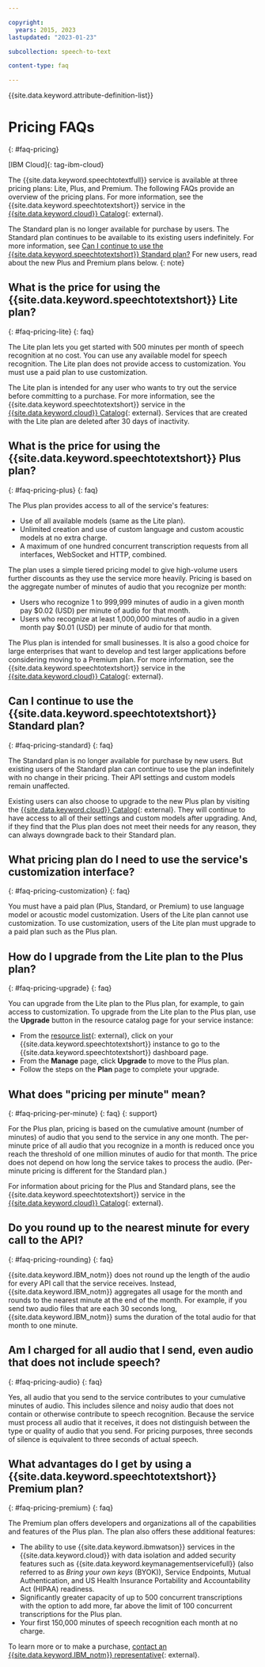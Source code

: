 ```yaml
---

copyright:
  years: 2015, 2023
lastupdated: "2023-01-23"

subcollection: speech-to-text

content-type: faq

---
```


{{site.data.keyword.attribute-definition-list}}

# Pricing FAQs
{: #faq-pricing}

[IBM Cloud]{: tag-ibm-cloud}

The {{site.data.keyword.speechtotextfull}} service is available at three pricing plans: Lite, Plus, and Premium. The following FAQs provide an overview of the pricing plans. For more information, see the {{site.data.keyword.speechtotextshort}} service in the [{{site.data.keyword.cloud}} Catalog](https://{DomainName}/catalog/speech-to-text){: external}.

The Standard plan is no longer available for purchase by users. The Standard plan continues to be available to its existing users indefinitely. For more information, see [Can I continue to use the {{site.data.keyword.speechtotextshort}} Standard plan?](#faq-pricing-standard) For new users, read about the new Plus and Premium plans below.
{: note}

## What is the price for using the {{site.data.keyword.speechtotextshort}} Lite plan?
{: #faq-pricing-lite}
{: faq}

The Lite plan lets you get started with 500 minutes per month of speech recognition at no cost. You can use any available model for speech recognition. The Lite plan does not provide access to customization. You must use a paid plan to use customization.

The Lite plan is intended for any user who wants to try out the service before committing to a purchase. For more information, see the {{site.data.keyword.speechtotextshort}} service in the [{{site.data.keyword.cloud}} Catalog](https://{DomainName}/catalog/speech-to-text){: external}.
Services that are created with the Lite plan are deleted after 30 days of inactivity.

## What is the price for using the {{site.data.keyword.speechtotextshort}} Plus plan?
{: #faq-pricing-plus}
{: faq}

The Plus plan provides access to all of the service's features:

-   Use of all available models (same as the Lite plan).
-   Unlimited creation and use of custom language and custom acoustic models at no extra charge.
-   A maximum of one hundred concurrent transcription requests from all interfaces, WebSocket and HTTP, combined.

The plan uses a simple tiered pricing model to give high-volume users further discounts as they use the service more heavily. Pricing is based on the aggregate number of minutes of audio that you recognize per month:

-   Users who recognize 1 to 999,999 minutes of audio in a given month pay $0.02 (USD) per minute of audio for that month.
-   Users who recognize at least 1,000,000 minutes of audio in a given month pay $0.01 (USD) per minute of audio for that month.

The Plus plan is intended for small businesses. It is also a good choice for large enterprises that want to develop and test larger applications before considering moving to a Premium plan. For more information, see the {{site.data.keyword.speechtotextshort}} service in the [{{site.data.keyword.cloud}} Catalog](https://{DomainName}/catalog/speech-to-text){: external}.

## Can I continue to use the {{site.data.keyword.speechtotextshort}} Standard plan?
{: #faq-pricing-standard}
{: faq}

The Standard plan is no longer available for purchase by new users. But existing users of the Standard plan can continue to use the plan indefinitely with no change in their pricing. Their API settings and custom models remain unaffected.

Existing users can also choose to upgrade to the new Plus plan by visiting the [{{site.data.keyword.cloud}} Catalog](https://{DomainName}/catalog/speech-to-text){: external}. They will continue to have access to all of their settings and custom models after upgrading. And, if they find that the Plus plan does not meet their needs for any reason, they can always downgrade back to their Standard plan.

## What pricing plan do I need to use the service's customization interface?
{: #faq-pricing-customization}
{: faq}

You must have a paid plan (Plus, Standard, or Premium) to use language model or acoustic model customization. Users of the Lite plan cannot use customization. To use customization, users of the Lite plan must upgrade to a paid plan such as the Plus plan.

## How do I upgrade from the Lite plan to the Plus plan?
{: #faq-pricing-upgrade}
{: faq}

You can upgrade from the Lite plan to the Plus plan, for example, to gain access to customization. To upgrade from the Lite plan to the Plus plan, use the **Upgrade** button in the resource catalog page for your service instance:

-   From the [resource list](https://cloud.ibm.com/resources){: external}, click on your {{site.data.keyword.speechtotextshort}} instance to go to the {{site.data.keyword.speechtotextshort}} dashboard page.
-   From the **Manage** page, click **Upgrade** to move to the Plus plan.
-   Follow the steps on the **Plan** page to complete your upgrade.

## What does "pricing per minute" mean?
{: #faq-pricing-per-minute}
{: faq}
{: support}

For the Plus plan, pricing is based on the cumulative amount (number of minutes) of audio that you send to the service in any one month. The per-minute price of all audio that you recognize in a month is reduced once you reach the threshold of one million minutes of audio for that month. The price does not depend on how long the service takes to process the audio. (Per-minute pricing is different for the Standard plan.)

For information about pricing for the Plus and Standard plans, see the {{site.data.keyword.speechtotextshort}} service in the [{{site.data.keyword.cloud}} Catalog](https://{DomainName}/catalog/speech-to-text){: external}.

## Do you round up to the nearest minute for every call to the API?
{: #faq-pricing-rounding}
{: faq}

{{site.data.keyword.IBM_notm}} does not round up the length of the audio for every API call that the service receives. Instead, {{site.data.keyword.IBM_notm}} aggregates all usage for the month and rounds to the nearest minute at the end of the month. For example, if you send two audio files that are each 30 seconds long, {{site.data.keyword.IBM_notm}} sums the duration of the total audio for that month to one minute.

## Am I charged for all audio that I send, even audio that does not include speech?
{: #faq-pricing-audio}
{: faq}

Yes, all audio that you send to the service contributes to your cumulative minutes of audio. This includes silence and noisy audio that does not contain or otherwise contribute to speech recognition. Because the service must process all audio that it receives, it does not distinguish between the type or quality of audio that you send. For pricing purposes, three seconds of silence is equivalent to three seconds of actual speech.

## What advantages do I get by using a {{site.data.keyword.speechtotextshort}} Premium plan?
{: #faq-pricing-premium}
{: faq}

The Premium plan offers developers and organizations all of the capabilities and features of the Plus plan. The plan also offers these additional features:

-   The ability to use {{site.data.keyword.ibmwatson}} services in the {{site.data.keyword.cloud}} with data isolation and added security features such as {{site.data.keyword.keymanagementservicefull}} (also referred to as *Bring your own keys* (BYOK)), Service Endpoints, Mutual Authentication, and US Health Insurance Portability and Accountability Act (HIPAA) readiness.
-   Significantly greater capacity of up to 500 concurrent transcriptions with the option to add more, far above the limit of 100 concurrent transcriptions for the Plus plan.
-   Your first 150,000 minutes of speech recognition each month at no charge.

To learn more or to make a purchase, [contact an {{site.data.keyword.IBM_notm}} representative](https://ibm.biz/contact-wdc-premium){: external}.
